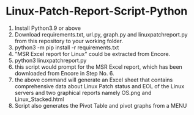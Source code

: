 # Linux-Patch-Report-Script-Python
1. Install Python3.9 or above
2. Download requirements.txt, url.py, graph.py and linuxpatchreport.py from this repository to your working folder.
3. python3 -m pip install -r requirements.txt
4. "MSR Excel report for Linux" could be extracted from Encore.
5. python3 linuxpatchreport.py 
6. this script would prompt for the MSR Excel report, which has been downloaded from Encore in Step No. 6. 
7. the above command will generate an Excel sheet that contains comprehensive data about Linux Patch status and EOL of the Linux servers and two graphical reports namely OS.png and Linux_Stacked.html 
8. Script also generates the Pivot Table and pivot graphs from a MENU
